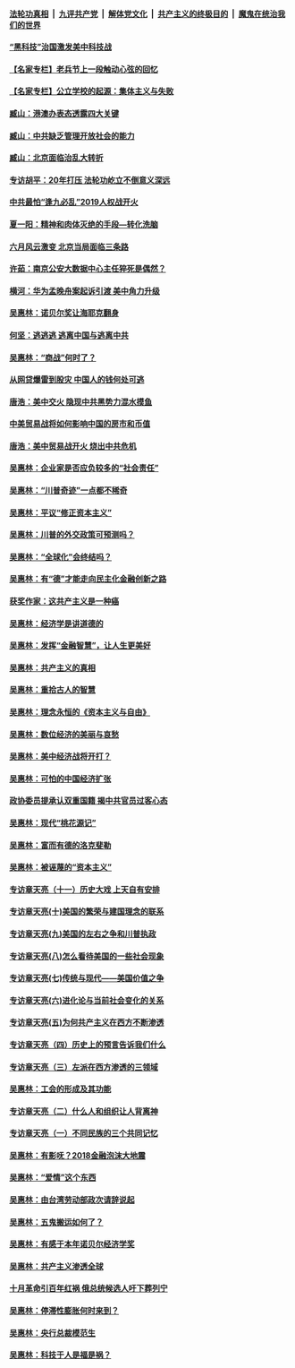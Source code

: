 ####  [法轮功真相](../../../../basic/blob/master/README.md?t=12032026) &nbsp;|&nbsp; [九评共产党](../../../../9ping.md/blob/master/README.md?t=12032026) &nbsp;|&nbsp; [解体党文化](../../../../jtdwh.md/blob/master/README.md?t=12032026)  &nbsp;|&nbsp; [共产主义的终极目的](../../../../gczydzjmd.md/blob/master/README.md?t=12032026) &nbsp;|&nbsp; [魔鬼在统治我们的世界](../../../../mgztzwmdsj.md/blob/master/README.md?t=12032026) 

#### [“黑科技”治国激发美中科技战](../pages/nsc423/n11638056.md?t=12032026) 

#### [【名家专栏】老兵节上一段触动心弦的回忆](../pages/nsc423/n11646016.md?t=12032026) 

#### [【名家专栏】公立学校的起源：集体主义与失败](../pages/nsc423/n11601833.md?t=12032026) 

#### [臧山：港澳办表态透露四大关键](../pages/nsc423/n11421628.md?t=12032026) 

#### [臧山：中共缺乏管理开放社会的能力](../pages/nsc423/n11407457.md?t=12032026) 

#### [臧山：北京面临治乱大转折](../pages/nsc423/n11406895.md?t=12032026) 

#### [专访胡平：20年打压 法轮功屹立不倒意义深远](../pages/nsc423/n11398800.md?t=12032026) 

#### [中共最怕“逢九必乱”2019人权战开火](../pages/nsc423/n11385248.md?t=12032026) 

#### [夏一阳：精神和肉体灭绝的手段—转化洗脑](../pages/nsc423/n11368250.md?t=12032026) 

#### [六月风云激变 北京当局面临三条路](../pages/nsc423/n11313668.md?t=12032026) 

#### [许茹：南京公安大数据中心主任猝死是偶然？](../pages/nsc423/n11064744.md?t=12032026) 

#### [横河：华为孟晚舟案起诉引渡 美中角力升级](../pages/nsc423/n11027230.md?t=12032026) 

#### [吴惠林：诺贝尔奖让海耶克翻身](../pages/nsc423/n10890049.md?t=12032026) 

#### [何坚：逃逃逃 逃离中国与逃离中共](../pages/nsc423/n10592891.md?t=12032026) 

#### [吴惠林：“商战”何时了？](../pages/nsc423/n10573558.md?t=12032026) 

#### [从网贷爆雷到股灾 中国人的钱何处可逃](../pages/nsc423/n10572800.md?t=12032026) 

#### [唐浩：美中交火 隐现中共黑势力混水摸鱼](../pages/nsc423/n10544040.md?t=12032026) 

#### [中美贸易战将如何影响中国的房市和币值](../pages/nsc423/n10543697.md?t=12032026) 

#### [唐浩：美中贸易战开火 烧出中共危机](../pages/nsc423/n10540126.md?t=12032026) 

#### [吴惠林：企业家是否应负较多的“社会责任”](../pages/nsc423/n10535022.md?t=12032026) 

#### [吴惠林：“川普奇迹”一点都不稀奇](../pages/nsc423/n10512808.md?t=12032026) 

#### [吴惠林：平议“修正资本主义”](../pages/nsc423/n10495724.md?t=12032026) 

#### [吴惠林：川普的外交政策可预测吗？](../pages/nsc423/n10462387.md?t=12032026) 

#### [吴惠林：“全球化”会终结吗？](../pages/nsc423/n10452838.md?t=12032026) 

#### [吴惠林：有“德”才能走向民主化金融创新之路](../pages/nsc423/n10432292.md?t=12032026) 

#### [获奖作家：这共产主义是一种癌](../pages/nsc423/n10431541.md?t=12032026) 

#### [吴惠林：经济学是讲道德的](../pages/nsc423/n10398014.md?t=12032026) 

#### [吴惠林：发挥“金融智慧”，让人生更美好](../pages/nsc423/n10375019.md?t=12032026) 

#### [吴惠林：共产主义的真相](../pages/nsc423/n10351394.md?t=12032026) 

#### [吴惠林：重拾古人的智慧](../pages/nsc423/n10337691.md?t=12032026) 

#### [吴惠林：理念永恒的《资本主义与自由》](../pages/nsc423/n10316274.md?t=12032026) 

#### [吴惠林：数位经济的美丽与哀愁](../pages/nsc423/n10292946.md?t=12032026) 

#### [吴惠林：美中经济战将开打？](../pages/nsc423/n10258825.md?t=12032026) 

#### [吴惠林：可怕的中国经济扩张](../pages/nsc423/n10219147.md?t=12032026) 

#### [政协委员提承认双重国籍 揭中共官员过客心态](../pages/nsc423/n10208809.md?t=12032026) 

#### [吴惠林：现代“桃花源记”](../pages/nsc423/n10185234.md?t=12032026) 

#### [吴惠林：富而有德的洛克斐勒](../pages/nsc423/n10142264.md?t=12032026) 

#### [吴惠林：被诬蔑的“资本主义”](../pages/nsc423/n10124816.md?t=12032026) 

#### [专访章天亮（十一）历史大戏 上天自有安排](../pages/nsc423/n10094905.md?t=12032026) 

#### [专访章天亮(十)美国的繁荣与建国理念的联系](../pages/nsc423/n10094899.md?t=12032026) 

#### [专访章天亮(九)美国的左右之争和川普执政](../pages/nsc423/n10094889.md?t=12032026) 

#### [专访章天亮(八)怎么看待美国的一些社会现象](../pages/nsc423/n10094857.md?t=12032026) 

#### [专访章天亮(七)传统与现代——美国价值之争](../pages/nsc423/n10093140.md?t=12032026) 

#### [专访章天亮(六)进化论与当前社会变化的关系](../pages/nsc423/n10092036.md?t=12032026) 

#### [专访章天亮(五)为何共产主义在西方不断渗透](../pages/nsc423/n10083620.md?t=12032026) 

#### [专访章天亮（四）历史上的预言告诉我们什么](../pages/nsc423/n10083606.md?t=12032026) 

#### [专访章天亮（三）左派在西方渗透的三领域](../pages/nsc423/n10081115.md?t=12032026) 

#### [吴惠林：工会的形成及其功能](../pages/nsc423/n10080633.md?t=12032026) 

#### [专访章天亮（二）什么人和组织让人背离神](../pages/nsc423/n10076637.md?t=12032026) 

#### [专访章天亮（一）不同民族的三个共同记忆](../pages/nsc423/n10074188.md?t=12032026) 

#### [吴惠林：有影呒？2018金融泡沫大地震](../pages/nsc423/n10040534.md?t=12032026) 

#### [吴惠林：“爱情”这个东西](../pages/nsc423/n10019423.md?t=12032026) 

#### [吴惠林：由台湾劳动部政次请辞说起](../pages/nsc423/n9979679.md?t=12032026) 

#### [吴惠林：五鬼搬运如何了？](../pages/nsc423/n9925338.md?t=12032026) 

#### [吴惠林：有感于本年诺贝尔经济学奖](../pages/nsc423/n9871883.md?t=12032026) 

#### [吴惠林：共产主义渗透全球](../pages/nsc423/n9812748.md?t=12032026) 

#### [十月革命引百年红祸 俄总统候选人吁下葬列宁](../pages/nsc423/n9810182.md?t=12032026) 

#### [吴惠林：停滞性膨胀何时来到？](../pages/nsc423/n9764136.md?t=12032026) 

#### [吴惠林：央行总裁模范生](../pages/nsc423/n9728134.md?t=12032026) 

#### [吴惠林：科技于人是福是祸？](../pages/nsc423/n9672982.md?t=12032026) 

